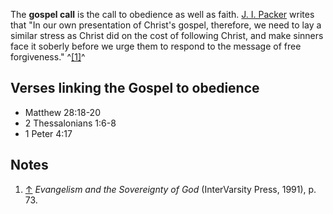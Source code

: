 The **gospel call** is the call to obedience as well as faith.
[J. I. Packer](J._I._Packer "J. I. Packer") writes that "In our own
presentation of Christ's gospel, therefore, we need to lay a
similar stress as Christ did on the cost of following Christ, and
make sinners face it soberly before we urge them to respond to the
message of free forgiveness." ^[[1]](#note-0)^


## Verses linking the Gospel to obedience

-   Matthew 28:18-20
-   2 Thessalonians 1:6-8
-   1 Peter 4:17

## Notes

1.  [↑](#ref-0) *Evangelism and the Sovereignty of God*
    (InterVarsity Press, 1991), p. 73.



